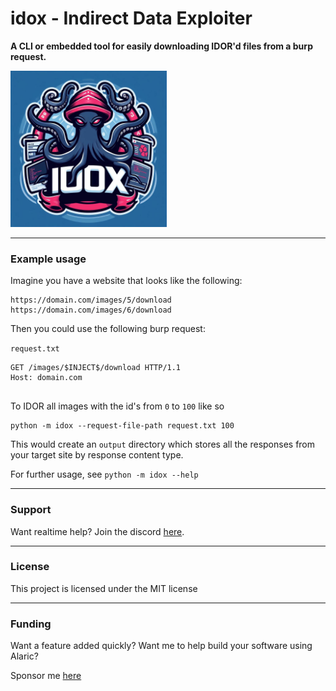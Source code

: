 # idox - Indirect Data Exploiter

**A CLI or embedded tool for easily downloading IDOR'd files from a burp request.**

<img src="images/idox.jpeg" alt="drawing" width="250"/>

---

### Example usage

Imagine you have a website that looks like the following:

```text
https://domain.com/images/5/download
https://domain.com/images/6/download
```

Then you could use the following burp request:

`request.txt`
```text
GET /images/$INJECT$/download HTTP/1.1
Host: domain.com


```

To IDOR all images with the id's from `0` to `100` like so

```shell
python -m idox --request-file-path request.txt 100
```

This would create an `output` directory which stores all the responses from your target site by response content type.

For further usage, see `python -m idox --help`

---

### Support

Want realtime help? Join the discord [here](https://discord.gg/BqPNSH2jPg).

---

### License
This project is licensed under the MIT license

---

### Funding

Want a feature added quickly? Want me to help build your software using Alaric?

Sponsor me [here](https://github.com/sponsors/Skelmis)

